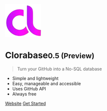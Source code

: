 ![logo](favicon.png)

# Clorabase<small>0.5 (Preview)</small>

> Turn your GitHub into a No-SQL database

- Simple and lightweight
- Easy, manageable and accessible
- Uses GitHub API
- Always free

[Website](https://clorabase.netlify.app)
[Get Started](#clorabase)

